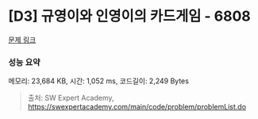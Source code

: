 # [D3] 규영이와 인영이의 카드게임 - 6808 

[문제 링크](https://swexpertacademy.com/main/code/problem/problemDetail.do?contestProbId=AWgv9va6HnkDFAW0) 

### 성능 요약

메모리: 23,684 KB, 시간: 1,052 ms, 코드길이: 2,249 Bytes



> 출처: SW Expert Academy, https://swexpertacademy.com/main/code/problem/problemList.do